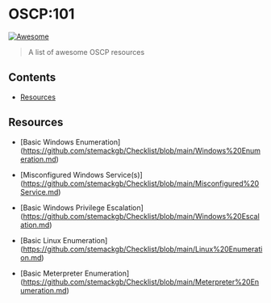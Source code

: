 # OSCP:101

[![Awesome](https://cdn.rawgit.com/sindresorhus/awesome/d7305f38d29fed78fa85652e3a63e154dd8e8829/media/badge.svg)](https://github.com/sindresorhus/awesome)

> A list of awesome OSCP resources


## Contents

- [Resources](#resources)

## Resources

- [Basic Windows Enumeration] (https://github.com/stemackgb/Checklist/blob/main/Windows%20Enumeration.md)

- [Misconfigured Windows Service(s)] (https://github.com/stemackgb/Checklist/blob/main/Misconfigured%20Service.md)

- [Basic Windows Privilege Escalation] (https://github.com/stemackgb/Checklist/blob/main/Windows%20Escalation.md)

- [Basic Linux Enumeration] (https://github.com/stemackgb/Checklist/blob/main/Linux%20Enumeration.md)

- [Basic Meterpreter Enumeration] (https://github.com/stemackgb/Checklist/blob/main/Meterpreter%20Enumeration.md)
